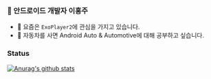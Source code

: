 ### 🐧 안드로이드 개발자 이홍주
- 🌱 요즘은 `ExoPlayer2`에 관심을 가지고 있습니다.
- 🚓 자동차를 사면 Android Auto & Automotive에 대해 공부하고 싶습니다.

### Status
 [![Anurag's github stats](https://github-readme-stats.vercel.app/api?username=ggujangi)](https://github.com/ggujangi/github-readme-stats)
 
<!--
**ggujangi/ggujangi** is a ✨ _special_ ✨ repository because its `README.md` (this file) appears on your GitHub profile.

Here are some ideas to get you started:

- 🔭 I’m currently working on ...
- 🌱 I’m currently learning ...
- 👯 I’m looking to collaborate on ...
- 🤔 I’m looking for help with ...
- 💬 Ask me about ...
- 📫 How to reach me: ...
- 😄 Pronouns: ...
- ⚡ Fun fact: ...
-->
